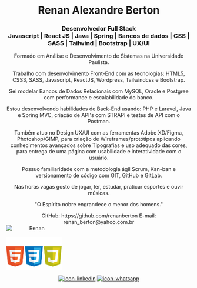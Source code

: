 <div align= "center">

  # Renan Alexandre Berton
  ### Desenvolvedor Full Stack <br> Javascript | React JS | Java | Spring | Bancos de dados | CSS | SASS | Tailwind | Bootstrap | UX/UI

  Formado em Análise e Desenvolvimento de Sistemas na Universidade Paulista.

  Trabalho com desenvolvimento Front-End com as tecnologias: HTML5, CSS3, SASS, Javascript, ReactJS, Wordpress, Tailwindcss e Bootstrap.

  Sei modelar Bancos de Dados Relacionais com MySQL, Oracle e Postgree com performance e escalabilidade do banco.

  Estou desenvolvendo habilidades de Back-End usando: PHP e Laravel, Java e Spring MVC, criação de API's com STRAPI e testes de API com o Postman.

  Também atuo no Design UX/UI com as ferramentas Adobe XD/Figma, Photoshop/GIMP, para criação de Wireframes/protótipos aplicando conhecimentos avançados sobre Tipografias e uso adequado das cores, para entrega de uma página com usabilidade e interatividade com o usuário.

  Possuo familiaridade com a metodologia ágil Scrum, Kan-ban e versionamento de código com GIT, GitHub e GitLab.

  Nas horas vagas gosto de jogar, ler, estudar, praticar esportes e ouvir músicas.

  "O Espírito nobre engrandece o menor dos homens."

</div>

<div align="center" style="display: flex; flex-direction: column; justify-content: center; width: '100%' ";>
  GitHub: https://github.com/renanberton
  E-mail: renan_berton@yahoo.com.br
  <img alt="Renan" height="auto" width="30%" src= "https://github-readme-stats.vercel.app/api/top-langs/?username=renanberton&themes=dark"><br>
  <img alt="Renan" height="auto" width="30%" src= "https://github.com/renanberton/renanberton/blob/main/icones.png">
</div>

<div align= "center" style="display: inline_block; width:100%; height:auto">
  
  [![icon-linkedin](https://img.shields.io/badge/LinkedIn-0077B5?style=for-the-badge&logo=linkedin&logoColor=white)](https://www.linkedin.com/in/renan-alexandre-berton-565620142/)
  [![icon-whatsapp](https://img.shields.io/badge/WhatsApp-25D366?style=for-the-badge&logo=whatsapp&logoColor=white)](https://wa.me/5511976573355)
 
</div>


